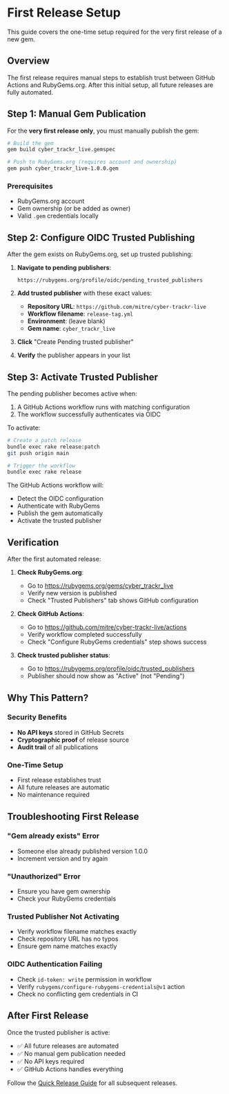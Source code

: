 # First Release Setup

This guide covers the one-time setup required for the very first release of a new gem.

## Overview

The first release requires manual steps to establish trust between GitHub Actions and RubyGems.org. After this initial setup, all future releases are fully automated.

## Step 1: Manual Gem Publication

For the **very first release only**, you must manually publish the gem:

```bash
# Build the gem
gem build cyber_trackr_live.gemspec

# Push to RubyGems.org (requires account and ownership)
gem push cyber_trackr_live-1.0.0.gem
```

### Prerequisites
- RubyGems.org account
- Gem ownership (or be added as owner)
- Valid `.gem` credentials locally

## Step 2: Configure OIDC Trusted Publishing

After the gem exists on RubyGems.org, set up trusted publishing:

1. **Navigate to pending publishers**:
   ```
   https://rubygems.org/profile/oidc/pending_trusted_publishers
   ```

2. **Add trusted publisher** with these exact values:
   - **Repository URL**: `https://github.com/mitre/cyber-trackr-live`
   - **Workflow filename**: `release-tag.yml`
   - **Environment**: (leave blank)
   - **Gem name**: `cyber_trackr_live`

3. **Click** "Create Pending trusted publisher"

4. **Verify** the publisher appears in your list

## Step 3: Activate Trusted Publisher

The pending publisher becomes active when:
1. A GitHub Actions workflow runs with matching configuration
2. The workflow successfully authenticates via OIDC

To activate:
```bash
# Create a patch release
bundle exec rake release:patch
git push origin main

# Trigger the workflow
bundle exec rake release
```

The GitHub Actions workflow will:
- Detect the OIDC configuration
- Authenticate with RubyGems
- Publish the gem automatically
- Activate the trusted publisher

## Verification

After the first automated release:

1. **Check RubyGems.org**:
   - Go to https://rubygems.org/gems/cyber_trackr_live
   - Verify new version is published
   - Check "Trusted Publishers" tab shows GitHub configuration

2. **Check GitHub Actions**:
   - Go to https://github.com/mitre/cyber-trackr-live/actions
   - Verify workflow completed successfully
   - Check "Configure RubyGems credentials" step shows success

3. **Check trusted publisher status**:
   - Go to https://rubygems.org/profile/oidc/trusted_publishers
   - Publisher should now show as "Active" (not "Pending")

## Why This Pattern?

### Security Benefits
- **No API keys** stored in GitHub Secrets
- **Cryptographic proof** of release source
- **Audit trail** of all publications

### One-Time Setup
- First release establishes trust
- All future releases are automatic
- No maintenance required

## Troubleshooting First Release

### "Gem already exists" Error
- Someone else already published version 1.0.0
- Increment version and try again

### "Unauthorized" Error
- Ensure you have gem ownership
- Check your RubyGems credentials

### Trusted Publisher Not Activating
- Verify workflow filename matches exactly
- Check repository URL has no typos
- Ensure gem name matches exactly

### OIDC Authentication Failing
- Check `id-token: write` permission in workflow
- Verify `rubygems/configure-rubygems-credentials@v1` action
- Check no conflicting gem credentials in CI

## After First Release

Once the trusted publisher is active:
- ✅ All future releases are automated
- ✅ No manual gem publication needed
- ✅ No API keys required
- ✅ GitHub Actions handles everything

Follow the [Quick Release Guide](./quick-release.md) for all subsequent releases.